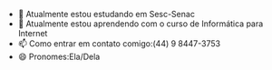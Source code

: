 - 🔭 Atualmente estou estudando em Sesc-Senac
- 🌱 Atualmente estou aprendendo com o curso de Informática para Internet
- 📫 Como entrar em contato comigo:(44) 9 8447-3753
- 😄 Pronomes:Ela/Dela
